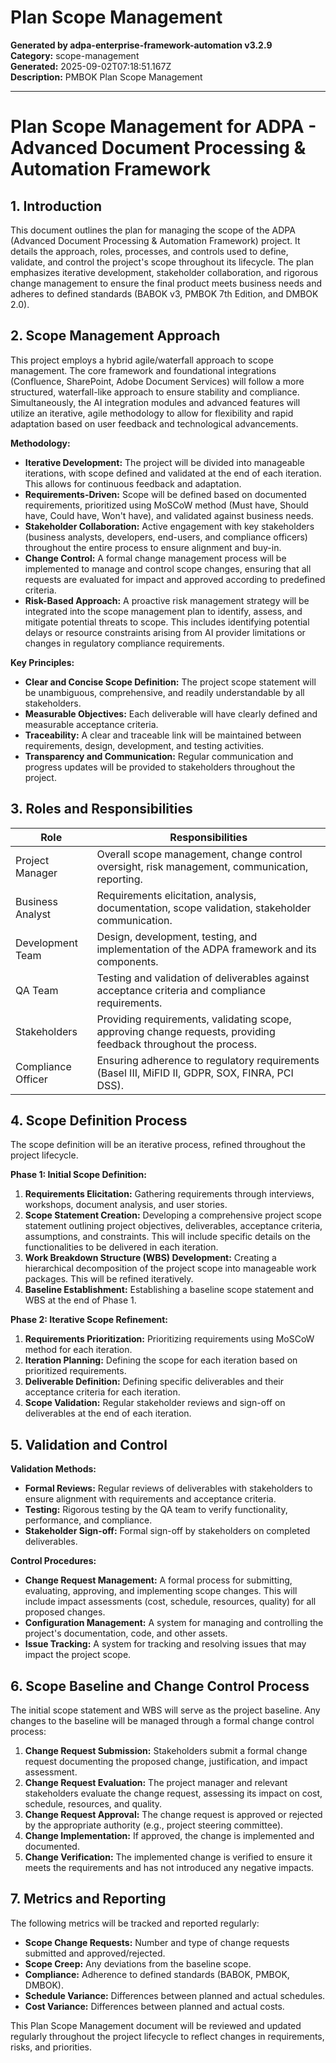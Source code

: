 # Plan Scope Management

**Generated by adpa-enterprise-framework-automation v3.2.9**  
**Category:** scope-management  
**Generated:** 2025-09-02T07:18:51.167Z  
**Description:** PMBOK Plan Scope Management

---

# Plan Scope Management for ADPA - Advanced Document Processing & Automation Framework

## 1. Introduction

This document outlines the plan for managing the scope of the ADPA (Advanced Document Processing & Automation Framework) project.  It details the approach, roles, processes, and controls used to define, validate, and control the project's scope throughout its lifecycle.  The plan emphasizes iterative development, stakeholder collaboration, and rigorous change management to ensure the final product meets business needs and adheres to defined standards (BABOK v3, PMBOK 7th Edition, and DMBOK 2.0).

## 2. Scope Management Approach

This project employs a hybrid agile/waterfall approach to scope management.  The core framework and foundational integrations (Confluence, SharePoint, Adobe Document Services) will follow a more structured, waterfall-like approach to ensure stability and compliance.  Simultaneously, the AI integration modules and advanced features will utilize an iterative, agile methodology to allow for flexibility and rapid adaptation based on user feedback and technological advancements.

**Methodology:**

* **Iterative Development:**  The project will be divided into manageable iterations, with scope defined and validated at the end of each iteration. This allows for continuous feedback and adaptation.
* **Requirements-Driven:** Scope will be defined based on documented requirements, prioritized using MoSCoW method (Must have, Should have, Could have, Won't have), and validated against business needs.
* **Stakeholder Collaboration:** Active engagement with key stakeholders (business analysts, developers, end-users, and compliance officers) throughout the entire process to ensure alignment and buy-in.
* **Change Control:** A formal change management process will be implemented to manage and control scope changes, ensuring that all requests are evaluated for impact and approved according to predefined criteria.
* **Risk-Based Approach:**  A proactive risk management strategy will be integrated into the scope management plan to identify, assess, and mitigate potential threats to scope.  This includes identifying potential delays or resource constraints arising from AI provider limitations or changes in regulatory compliance requirements.

**Key Principles:**

* **Clear and Concise Scope Definition:** The project scope statement will be unambiguous, comprehensive, and readily understandable by all stakeholders.
* **Measurable Objectives:** Each deliverable will have clearly defined and measurable acceptance criteria.
* **Traceability:** A clear and traceable link will be maintained between requirements, design, development, and testing activities.
* **Transparency and Communication:** Regular communication and progress updates will be provided to stakeholders throughout the project.


## 3. Roles and Responsibilities

| Role             | Responsibilities                                                                                                |
|-----------------|------------------------------------------------------------------------------------------------------------|
| Project Manager  | Overall scope management, change control oversight, risk management, communication, reporting.               |
| Business Analyst | Requirements elicitation, analysis, documentation, scope validation, stakeholder communication.             |
| Development Team | Design, development, testing, and implementation of the ADPA framework and its components.                   |
| QA Team          | Testing and validation of deliverables against acceptance criteria and compliance requirements.                  |
| Stakeholders     | Providing requirements, validating scope, approving change requests, providing feedback throughout the process.|
| Compliance Officer | Ensuring adherence to regulatory requirements (Basel III, MiFID II, GDPR, SOX, FINRA, PCI DSS). |


## 4. Scope Definition Process

The scope definition will be an iterative process, refined throughout the project lifecycle.

**Phase 1: Initial Scope Definition:**

1. **Requirements Elicitation:**  Gathering requirements through interviews, workshops, document analysis, and user stories.
2. **Scope Statement Creation:**  Developing a comprehensive project scope statement outlining project objectives, deliverables, acceptance criteria, assumptions, and constraints.  This will include specific details on the functionalities to be delivered in each iteration.
3. **Work Breakdown Structure (WBS) Development:** Creating a hierarchical decomposition of the project scope into manageable work packages.  This will be refined iteratively.
4. **Baseline Establishment:** Establishing a baseline scope statement and WBS at the end of Phase 1.

**Phase 2: Iterative Scope Refinement:**

1. **Requirements Prioritization:**  Prioritizing requirements using MoSCoW method for each iteration.
2. **Iteration Planning:**  Defining the scope for each iteration based on prioritized requirements.
3. **Deliverable Definition:**  Defining specific deliverables and their acceptance criteria for each iteration.
4. **Scope Validation:**  Regular stakeholder reviews and sign-off on deliverables at the end of each iteration.


## 5. Validation and Control

**Validation Methods:**

* **Formal Reviews:** Regular reviews of deliverables with stakeholders to ensure alignment with requirements and acceptance criteria.
* **Testing:** Rigorous testing by the QA team to verify functionality, performance, and compliance.
* **Stakeholder Sign-off:** Formal sign-off by stakeholders on completed deliverables.

**Control Procedures:**

* **Change Request Management:** A formal process for submitting, evaluating, approving, and implementing scope changes.  This will include impact assessments (cost, schedule, resources, quality) for all proposed changes.
* **Configuration Management:** A system for managing and controlling the project's documentation, code, and other assets.
* **Issue Tracking:** A system for tracking and resolving issues that may impact the project scope.


## 6. Scope Baseline and Change Control Process

The initial scope statement and WBS will serve as the project baseline.  Any changes to the baseline will be managed through a formal change control process:

1. **Change Request Submission:** Stakeholders submit a formal change request documenting the proposed change, justification, and impact assessment.
2. **Change Request Evaluation:** The project manager and relevant stakeholders evaluate the change request, assessing its impact on cost, schedule, resources, and quality.
3. **Change Request Approval:** The change request is approved or rejected by the appropriate authority (e.g., project steering committee).
4. **Change Implementation:** If approved, the change is implemented and documented.
5. **Change Verification:** The implemented change is verified to ensure it meets the requirements and has not introduced any negative impacts.


## 7.  Metrics and Reporting

The following metrics will be tracked and reported regularly:

* **Scope Change Requests:** Number and type of change requests submitted and approved/rejected.
* **Scope Creep:**  Any deviations from the baseline scope.
* **Compliance:**  Adherence to defined standards (BABOK, PMBOK, DMBOK).
* **Schedule Variance:**  Differences between planned and actual schedules.
* **Cost Variance:** Differences between planned and actual costs.


This Plan Scope Management document will be reviewed and updated regularly throughout the project lifecycle to reflect changes in requirements, risks, and priorities.
